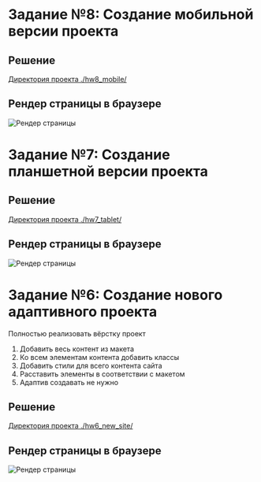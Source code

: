 # Задание №8: Создание мобильной версии проекта

## Решение

[Директория проекта ./hw8_mobile/](hw8_mobile/)

## Рендер страницы в браузере

![Рендер страницы](hw8_mobile/refs/hw8-example.png)

# Задание №7: Создание планшетной версии проекта

## Решение

[Директория проекта ./hw7_tablet/](hw7_tablet/)

## Рендер страницы в браузере

![Рендер страницы](hw7_tablet/refs/hw7-example.png)

# Задание №6: Создание нового адаптивного проекта

Полностью реализовать вёрстку проект

1. Добавить весь контент из макета
2. Ко всем элементам контента добавить классы
3. Добавить стили для всего контента сайта
4. Расставить элементы в соответствии с макетом
5. Адаптив создавать не нужно

## Решение

[Директория проекта ./hw6_new_site/](hw6_new_site/)

## Рендер страницы в браузере

![Рендер страницы](hw6_new_site/refs/example.png)
